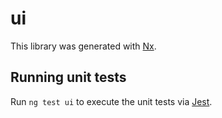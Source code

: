 # ui

This library was generated with [Nx](https://nx.dev).


## Running unit tests

Run `ng test ui` to execute the unit tests via [Jest](https://jestjs.io).


